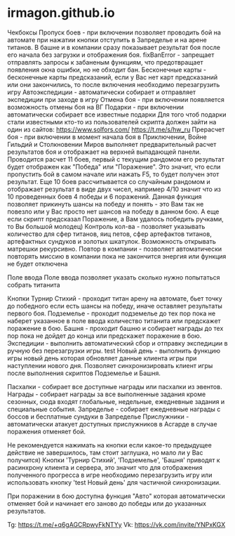 # irmagon.github.io
Чекбоксы
Пропуск боев - при включении позволяет проводить бой на автомате при нажатии кнопки отступить в Запределье и на арене титанов. В башне и в компании сразу показывает результат боя после его начала без загрузки и отображения боя.
fixBanError - запрещает отправлять запросы к забаненым функциям, что предотвращает появления окна ошибки, но не обходит бан.
Бесконечные карты - бесконечные карты предсказаний, если у Вас нет карт предсказаний или они закончились, то после включения необходимо перезагрузить игру
Автоэкспедиции - автоматически собирает и отправляет экспедиции при заходе в игру
Отмена боя - при включении появляется возможность отмены боя на ВГ
Подарки - при включении автоматически собирает все известные подарки
Для того чтоб подарки стали известными кто-то из пользователей скрипта должен зайти на один из сайтов:
https://www.solfors.com/
https://t.me/s/hw_ru
Прерасчет боя - при включении в момент начала боя в Приключении, Войне Гильдий и Столкновении Миров выполняет предварительный расчет результатов боя и отображает на верхней выпадающей панели. Проводится расчет 11 боев, первый с текущим рандомом его результат будет отображен как "Победа" или "Поражение". Это значит, что если пропустить бой в самом начале или нажать F5, то будет получен этот результат. Еще 10 боев рассчитывается со случайным рандомом и отображает результат в виде двух чисел, например 4/10 значит что из 10 проведенных боев 4 победы и 6 поражений.
Данная функция позволяет прикинуть шансы на победу и понять - это Вам так не повезло или у Вас просто нет шансов на победу в данном бою.
А еще если скрипт предсказал Поражение, а Вам удалось победить ручками, то Вы большой молодец)
Контроль кол-ва - позволяет указывать количество для сфер титанов, яиц петов, сфер артефактов титанов, артефактных сундуков и золотых шкатулок. Возможность открывать матрешки рекурсивно.
Повтор в компании - позволяет автоматически повторять миссию в компании пока не закончится энергия или функция не будет отключена

Поле ввода
Поле ввода позволяет указать сколько нужно попытаться собрать титанита

Кнопки
Турнир Стихий - проходит титан арену на автомате, бьет точку до победного если есть шансы на победу, иначе оставляет результаты первого боя.
Подземелье - проходит подземелье до тех пор пока не наберет указанное в поле ввода количество титанита или предскажет поражение в бою.
Башня - проходит башню и собирает награды до тех пор пока не дойдет до конца или предскажет поражение в бою.
Экспедиции - выполнить автоматический сбор и отправку экспедиции в ручную без перезагрузки игры.
test Новый день - выполнить функцию игры новый день которая обновляет данные клиента игры при наступлении нового дня.
Позволяет синхронизировать клиент игры после выполнения скриптов Подземелье и Башня.

Пасхалки - собирает все доступные награды или пасхалки из эвентов.
Награды - собирает награды за все выполненные задания кроме сезонных, сюда входят глобальные, недельные, ежедневные задания и специальные события.
Запределье - собирает ежедневные награды с боссов и бесплатные сундуки в Запределье
Прислужники - автоматически атакует доступных прислужников в Асгарде в случае поражения отменяет бой.

Не рекомендуется нажимать на кнопки если какое-то предыдущее действие не завершилось, там стоит заглушка, но мало ли у Вас получится)
Кнопки 'Турнир Стихий', 'Подземелье', 'Башня' приводят к расинхрону клиента и сервера, это значит что для отображения полученного прогресса в игре необходимо перезагрузить игру или использовать кнопку 'test Новый день' для частичной синхронизации.

При поражении в бою доступна функция "Авто" которая автоматически отменяет бой и начинает его заново до победы или до указанных результатов.

Tg: https://t.me/+q6gAGCRpwyFkNTYy
Vk: https://vk.com/invite/YNPxKGX
